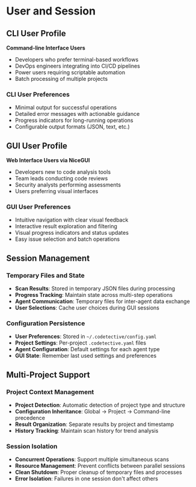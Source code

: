 # User and Session

## CLI User Profile

**Command-line Interface Users**
- Developers who prefer terminal-based workflows
- DevOps engineers integrating into CI/CD pipelines
- Power users requiring scriptable automation
- Batch processing of multiple projects

### CLI User Preferences
- Minimal output for successful operations
- Detailed error messages with actionable guidance
- Progress indicators for long-running operations
- Configurable output formats (JSON, text, etc.)

## GUI User Profile

**Web Interface Users via NiceGUI**
- Developers new to code analysis tools
- Team leads conducting code reviews
- Security analysts performing assessments
- Users preferring visual interfaces

### GUI User Preferences
- Intuitive navigation with clear visual feedback
- Interactive result exploration and filtering
- Visual progress indicators and status updates
- Easy issue selection and batch operations

## Session Management

### Temporary Files and State
- **Scan Results**: Stored in temporary JSON files during processing
- **Progress Tracking**: Maintain state across multi-step operations
- **Agent Communication**: Temporary files for inter-agent data exchange
- **User Selections**: Cache user choices during GUI sessions

### Configuration Persistence
- **User Preferences**: Stored in `~/.codetective/config.yaml`
- **Project Settings**: Per-project `.codetective.yaml` files
- **Agent Configuration**: Default settings for each agent type
- **GUI State**: Remember last used settings and preferences

## Multi-Project Support

### Project Context Management
- **Project Detection**: Automatic detection of project type and structure
- **Configuration Inheritance**: Global → Project → Command-line precedence
- **Result Organization**: Separate results by project and timestamp
- **History Tracking**: Maintain scan history for trend analysis

### Session Isolation
- **Concurrent Operations**: Support multiple simultaneous scans
- **Resource Management**: Prevent conflicts between parallel sessions
- **Clean Shutdown**: Proper cleanup of temporary files and processes
- **Error Isolation**: Failures in one session don't affect others
